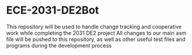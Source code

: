 # ECE-2031-DE2Bot
This repository will be used to handle change tracking and cooperative work while completing the 2031 DE2 project
All changes to our main asm file will be pushed to this repository, as well as other useful test files and programs during the development process
